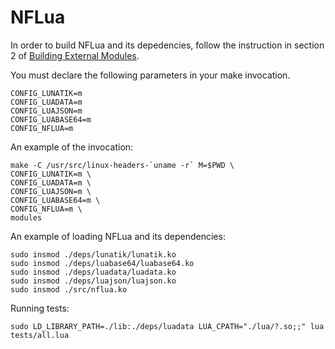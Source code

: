NFLua
=====

In order to build NFLua and its depedencies, follow the instruction in
section 2 of [Building External Modules](https://www.kernel.org/doc/Documentation/kbuild/modules.txt).

You must declare the following parameters in your make invocation.

```
CONFIG_LUNATIK=m
CONFIG_LUADATA=m
CONFIG_LUAJSON=m
CONFIG_LUABASE64=m
CONFIG_NFLUA=m
```

An example of the invocation:

```
make -C /usr/src/linux-headers-`uname -r` M=$PWD \
CONFIG_LUNATIK=m \
CONFIG_LUADATA=m \
CONFIG_LUAJSON=m \
CONFIG_LUABASE64=m \
CONFIG_NFLUA=m \
modules
```

An example of loading NFLua and its dependencies:

```
sudo insmod ./deps/lunatik/lunatik.ko
sudo insmod ./deps/luabase64/luabase64.ko
sudo insmod ./deps/luadata/luadata.ko
sudo insmod ./deps/luajson/luajson.ko
sudo insmod ./src/nflua.ko
```

Running tests:

```
sudo LD_LIBRARY_PATH=./lib:./deps/luadata LUA_CPATH="./lua/?.so;;" lua tests/all.lua
```
